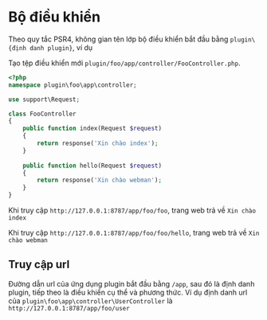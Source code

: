 # Bộ điều khiển

Theo quy tắc PSR4, không gian tên lớp bộ điều khiển bắt đầu bằng `plugin\{định danh plugin}`, ví dụ

Tạo tệp điều khiển mới `plugin/foo/app/controller/FooController.php`.

```php
<?php
namespace plugin\foo\app\controller;

use support\Request;

class FooController
{
    public function index(Request $request)
    {
        return response('Xin chào index');
    }
    
    public function hello(Request $request)
    {
        return response('Xin chào webman');
    }
}
```

Khi truy cập `http://127.0.0.1:8787/app/foo/foo`, trang web trả về `Xin chào index`

Khi truy cập `http://127.0.0.1:8787/app/foo/foo/hello`, trang web trả về `Xin chào webman`

## Truy cập url
Đường dẫn url của ứng dụng plugin bắt đầu bằng `/app`, sau đó là định danh plugin, tiếp theo là điều khiển cụ thể và phương thức.
Ví dụ định danh url của `plugin\foo\app\controller\UserController` là `http://127.0.0.1:8787/app/foo/user`
